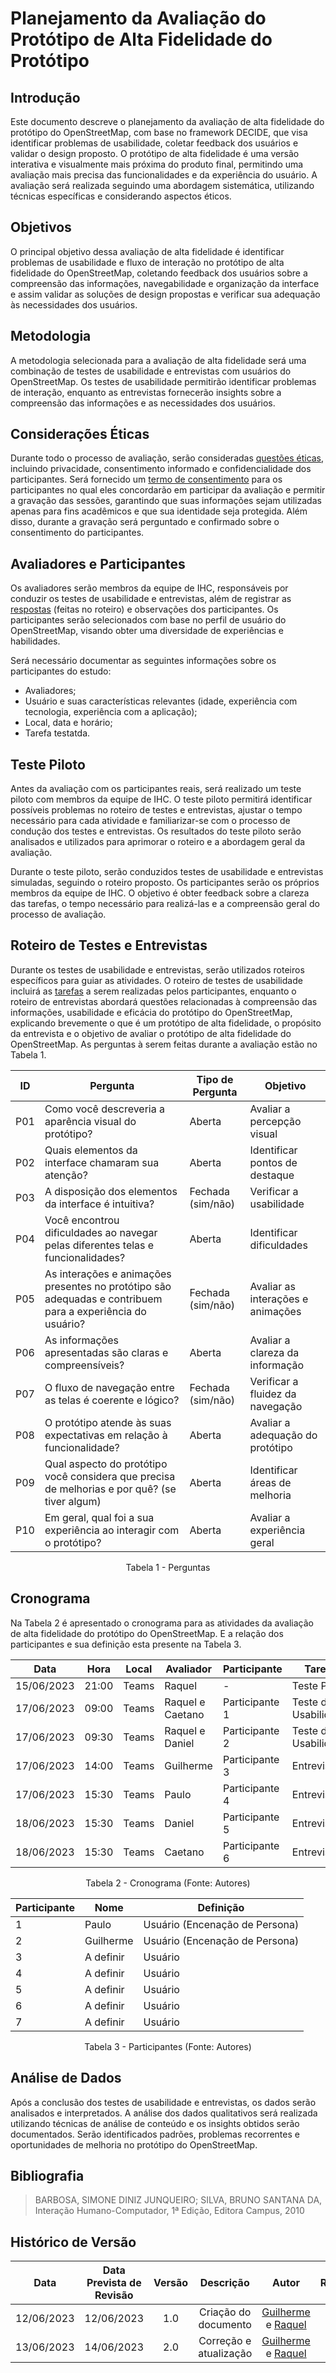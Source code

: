 # Planejamento da Avaliação do Protótipo de Alta Fidelidade do Protótipo

## Introdução
Este documento descreve o planejamento da avaliação de alta fidelidade do protótipo do OpenStreetMap, com base no framework DECIDE, que visa identificar problemas de usabilidade, coletar feedback dos usuários e validar o design proposto. O protótipo de alta fidelidade é uma versão interativa e visualmente mais próxima do produto final, permitindo uma avaliação mais precisa das funcionalidades e da experiência do usuário. A avaliação será realizada seguindo uma abordagem sistemática, utilizando técnicas específicas e considerando aspectos éticos.

## Objetivos
O principal objetivo dessa avaliação de alta fidelidade é identificar problemas de usabilidade e fluxo de interação no protótipo de alta fidelidade do OpenStreetMap, coletando feedback dos usuários sobre a compreensão das informações, navegabilidade e organização da interface e assim validar as soluções de design propostas e verificar sua adequação às necessidades dos usuários.

## Metodologia
A metodologia selecionada para a avaliação de alta fidelidade será uma combinação de testes de usabilidade e entrevistas com usuários do OpenStreetMap. Os testes de usabilidade permitirão identificar problemas de interação, enquanto as entrevistas fornecerão insights sobre a compreensão das informações e as necessidades dos usuários.

## Considerações Éticas
Durante todo o processo de avaliação, serão consideradas [questões éticas](../../Planejamento/Aspectos_Eticos.md), incluindo privacidade, consentimento informado e confidencialidade dos participantes. Será fornecido um [termo de consentimento](../../Planejamento/Aspectos_Eticos.md) para os participantes no qual eles concordarão em participar da avaliação e permitir a gravação das sessões, garantindo que suas informações sejam utilizadas apenas para fins acadêmicos e que sua identidade seja protegida. Além disso, durante a gravação será perguntado e confirmado sobre o consentimento do participantes.


## Avaliadores e Participantes
Os avaliadores serão membros da equipe de IHC, responsáveis por conduzir os testes de usabilidade e entrevistas, além de registrar as <a href="#respostas">respostas</a> (feitas no roteiro) e observações dos participantes. Os participantes serão selecionados com base no perfil de usuário do OpenStreetMap, visando obter uma diversidade de experiências e habilidades.

Será necessário documentar as seguintes informações sobre os participantes do estudo:

- Avaliadores;
- Usuário e suas características relevantes (idade, experiência com tecnologia, experiência com a aplicação);
- Local, data e horário;
- Tarefa testatda.


## Teste Piloto
Antes da avaliação com os participantes reais, será realizado um teste piloto com membros da equipe de IHC. O teste piloto permitirá identificar possíveis problemas no roteiro de testes e entrevistas, ajustar o tempo necessário para cada atividade e familiarizar-se com o processo de condução dos testes e entrevistas. Os resultados do teste piloto serão analisados e utilizados para aprimorar o roteiro e a abordagem geral da avaliação.

Durante o teste piloto, serão conduzidos testes de usabilidade e entrevistas simuladas, seguindo o roteiro proposto. Os participantes serão os próprios membros da equipe de IHC. O objetivo é obter feedback sobre a clareza das tarefas, o tempo necessário para realizá-las e a compreensão geral do processo de avaliação.

## Roteiro de Testes e Entrevistas
Durante os testes de usabilidade e entrevistas, serão utilizados roteiros específicos para guiar as atividades. O roteiro de testes de usabilidade incluirá as [tarefas](../../DesignAvalia%C3%A7%C3%A3o/analisetarefas/planejamento_analise_tarefa.md) a serem realizadas pelos participantes, enquanto o roteiro de entrevistas abordará questões relacionadas à compreensão das informações, usabilidade e eficácia do protótipo do OpenStreetMap, explicando brevemente o que é um protótipo de alta fidelidade, o propósito da entrevista e o objetivo de avaliar o protótipo de alta fidelidade do OpenStreetMap. As perguntas à serem feitas durante a avaliação estão no Tabela 1.

| ID  | Pergunta                                                                                     | Tipo de Pergunta | Objetivo                      |
|-----|--------------------------------------------------------------------------------------------|------------------|-------------------------------|
| P01 | Como você descreveria a aparência visual do protótipo?                                       | Aberta           | Avaliar a percepção visual    |
| P02 | Quais elementos da interface chamaram sua atenção?                                           | Aberta           | Identificar pontos de destaque|
| P03 | A disposição dos elementos da interface é intuitiva?                                         | Fechada (sim/não) | Verificar a usabilidade       |
| P04 | Você encontrou dificuldades ao navegar pelas diferentes telas e funcionalidades?            | Aberta           | Identificar dificuldades      |
| P05 | As interações e animações presentes no protótipo são adequadas e contribuem para a experiência do usuário? | Fechada (sim/não) | Avaliar as interações e animações |
| P06 | As informações apresentadas são claras e compreensíveis?                                    | Aberta           | Avaliar a clareza da informação |
| P07 | O fluxo de navegação entre as telas é coerente e lógico?                                     | Fechada (sim/não) | Verificar a fluidez da navegação |
| P08 | O protótipo atende às suas expectativas em relação à funcionalidade?                         | Aberta           | Avaliar a adequação do protótipo|
| P09 | Qual aspecto do protótipo você considera que precisa de melhorias e por quê? (se tiver algum)                 | Aberta           | Identificar áreas de melhoria |
| P10 | Em geral, qual foi a sua experiência ao interagir com o protótipo?                           | Aberta           | Avaliar a experiência geral   |

<p align="center"> Tabela 1 - Perguntas </p>

## Cronograma
Na Tabela 2 é apresentado o cronograma para as atividades da avaliação de alta fidelidade do protótipo do OpenStreetMap. E a relação dos participantes e sua definição esta presente na Tabela 3.


<div align="center">
    <table>
        <thead>
            <tr>
            <th>Data</th>
            <th>Hora</th>
            <th>Local</th>
            <th>Avaliador</th>
            <th>Participante</th>
            <th>Tarefa</th>
            </tr>
        </thead>
        <tbody>
            <tr>
            <td>15/06/2023</td>
            <td>21:00</td>
            <td>Teams</td>
            <td>Raquel</td>
            <td>-</td>
            <td>Teste Piloto</td>
            </tr>
            <tr>
            <td>17/06/2023</td>
            <td>09:00</td>
            <td>Teams</td>
            <td>Raquel e Caetano</td>
            <td>Participante 1</td>
            <td>Teste de Usabilidade</td>
            </tr>
            <tr>
            <td>17/06/2023</td>
            <td>09:30</td>
            <td>Teams</td>
            <td>Raquel e Daniel</td>
            <td>Participante 2</td>
            <td>Teste de Usabilidade</td>
            </tr>
            <tr>
            <td>17/06/2023</td>
            <td>14:00</td>
            <td>Teams</td>
            <td>Guilherme</td>
            <td>Participante 3</td>
            <td>Entrevista</td>
            </tr>
            <tr>
            <td>17/06/2023</td>
            <td>15:30</td>
            <td>Teams</td>
            <td>Paulo</td>
            <td>Participante 4</td>
            <td>Entrevista</td>
            </tr>
             <tr>
            <td>18/06/2023</td>
            <td>15:30</td>
            <td>Teams</td>
            <td>Daniel</td>
            <td>Participante 5</td>
            <td>Entrevista</td>
            </tr>
            <tr>
            <td>18/06/2023</td>
            <td>15:30</td>
            <td>Teams</td>
            <td>Caetano</td>
            <td>Participante 6</td>
            <td>Entrevista</td>
            </tr>
        </tbody>
    </table>
    <p>Tabela 2 - Cronograma (Fonte: Autores)</p>
    <table>
        <thead>
            <tr>
            <th>Participante</th>
            <th>Nome</th>
            <th>Definição</th>
            </tr>
        </thead>
        <tbody>
            <tr>
            <td>1</td>
            <td>Paulo</td>
            <td>Usuário (Encenação de Persona)</td>
            </tr>
            <tr>
            <td>2</td>
            <td>Guilherme</td>
            <td>Usuário (Encenação de Persona)</td>
            </tr>
            <tr>
            <td>3</td>
            <td>A definir</td>
            <td>Usuário</td>
            </tr>
            <tr>
            <td>4</td>
            <td>A definir</td>
            <td>Usuário</td>
            </tr>
            <tr>
            <td>5</td>
            <td>A definir</td>
            <td>Usuário</td>
            </tr>
            <tr>
            <td>6</td>
            <td>A definir</td>
            <td>Usuário</td>
            </tr>
            <tr>
            <td>7</td>
            <td>A definir</td>
            <td>Usuário</td>
            </tr>
        </tbody>
    </table>
  <p>Tabela 3 - Participantes (Fonte: Autores)</p>
</div>

<div id="respostas"></div>


## Análise de Dados
Após a conclusão dos testes de usabilidade e entrevistas, os dados serão analisados e interpretados. A análise dos dados qualitativos será realizada utilizando técnicas de análise de conteúdo e os insights obtidos serão documentados. Serão identificados padrões, problemas recorrentes e oportunidades de melhoria no protótipo do OpenStreetMap.

## Bibliografia

> BARBOSA, SIMONE DINIZ JUNQUEIRO; SILVA, BRUNO SANTANA DA, Interação Humano-Computador, 1ª Edição, Editora Campus, 2010

## Histórico de Versão
|    Data    | Data Prevista de Revisão | Versão |      Descrição       |                                                                Autor                                                                 |               Revisor               |
| :--------: | :----------------------: | :----: | :------------------: | :----------------------------------------------------------------------------------------------------------------------------------: | :---------------------------------: |
| 12/06/2023 |        12/06/2023        |  1.0   | Criação do documento | [Guilherme](https://github.com/guilhermekishimoto) e [Raquel](https://github.com/raqueleucaria)| [Paulo](https://github.com/PauloVictorFS) |
| 13/06/2023 |        14/06/2023        |  2.0   | Correção e atualização| [Guilherme](https://github.com/guilhermekishimoto) e [Raquel](https://github.com/raqueleucaria)| [Paulo](https://github.com/PauloVictorFS) |